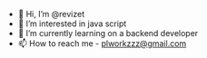 - 👋 Hi, I’m @revizet
- 👀 I’m interested in java script
- 🌱 I’m currently learning on a backend developer
- 📫 How to reach me - plworkzzz@gmail.com

<!---
revizet/revizet is a ✨ special ✨ repository because its `README.md` (this file) appears on your GitHub profile.
You can click the Preview link to take a look at your changes.
--->
